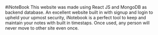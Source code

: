 #iNoteBook
This website was made using React JS and MongoDB as backend database. An excellent website built in with signup and login to upheld your upmost security, iNotebook is a perfect tool to keep and maintain your notes with built in timestaps. Once used, any person will never move to other site even once.
